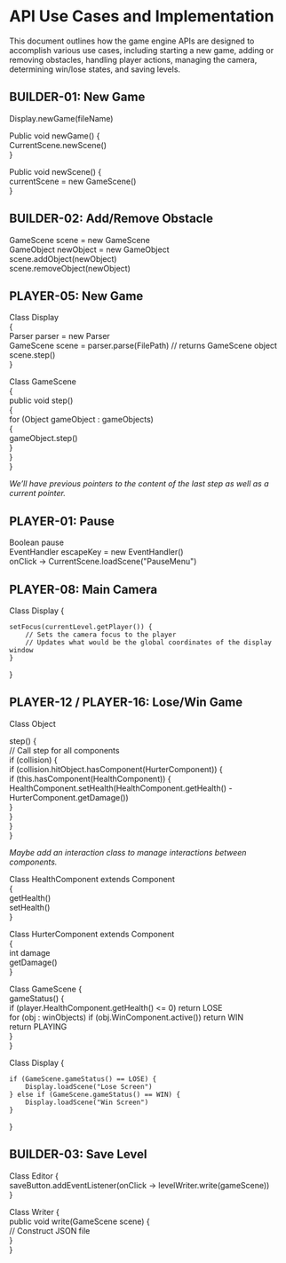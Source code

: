 # API Use Cases and Implementation

This document outlines how the game engine APIs are designed to accomplish various use cases, including starting a new game, adding or removing obstacles, handling player actions, managing the camera, determining win/lose states, and saving levels.

## BUILDER-01: New Game

Display.newGame(fileName)

Public void newGame() {  
CurrentScene.newScene()  
}

Public void newScene() {  
currentScene = new GameScene()  
}

## BUILDER-02: Add/Remove Obstacle
GameScene scene = new GameScene  
GameObject newObject = new GameObject  
scene.addObject(newObject)  
scene.removeObject(newObject)

## PLAYER-05: New Game
Class Display   
{  
Parser parser = new Parser  
GameScene scene = parser.parse(FilePath) // returns GameScene object  
scene.step()  
}

Class GameScene   
{  
public void step()   
{  
for (Object gameObject : gameObjects)   
{  
gameObject.step()  
}  
}  
}

*We’ll have previous pointers to the content of the last step as well as a current pointer.*

## PLAYER-01: Pause
Boolean pause  
EventHandler escapeKey = new EventHandler()  
onClick -> CurrentScene.loadScene("PauseMenu")

## PLAYER-08: Main Camera

Class Display {

    setFocus(currentLevel.getPlayer()) {  
        // Sets the camera focus to the player  
        // Updates what would be the global coordinates of the display window  
    }

}

## PLAYER-12 / PLAYER-16: Lose/Win Game

Class Object

step() {  
// Call step for all components  
if (collision) {  
if (collision.hitObject.hasComponent(HurterComponent)) {  
if (this.hasComponent(HealthComponent)) {  
HealthComponent.setHealth(HealthComponent.getHealth() - HurterComponent.getDamage())  
}  
}  
}  
}

*Maybe add an interaction class to manage interactions between components.*

Class HealthComponent extends Component  
{  
getHealth()  
setHealth()  
}

Class HurterComponent extends Component  
{  
int damage  
getDamage()  
}

Class GameScene {  
gameStatus() {  
if (player.HealthComponent.getHealth() <= 0) return LOSE  
for (obj : winObjects) if (obj.WinComponent.active()) return WIN  
return PLAYING  
}  
}

Class Display {

    if (GameScene.gameStatus() == LOSE) {  
        Display.loadScene("Lose Screen")  
    } else if (GameScene.gameStatus() == WIN) {  
        Display.loadScene("Win Screen")  
    }

}

## BUILDER-03: Save Level

Class Editor {  
saveButton.addEventListener(onClick -> levelWriter.write(gameScene))  
}

Class Writer {  
public void write(GameScene scene) {  
// Construct JSON file  
}  
}
